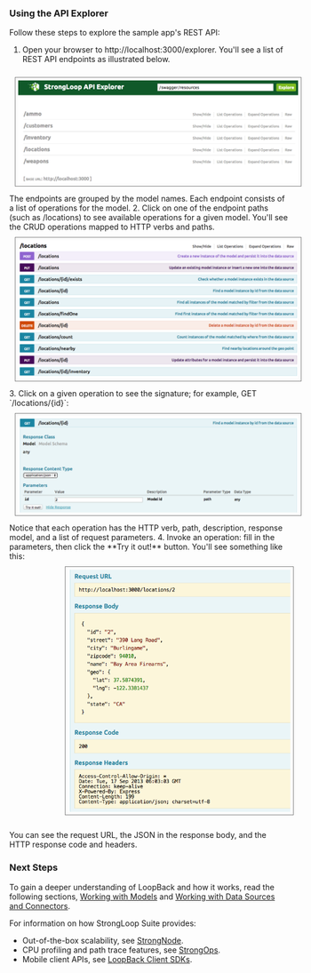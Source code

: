 ### Using the API Explorer

Follow these steps to explore the sample app's REST API:

1. Open your browser to http://localhost:3000/explorer. You'll see a list of REST API endpoints as illustrated below.
<img src="assets/explorer-listing.png" alt="API Explorer Listing" width="600" style="border: 1px solid gray; padding: 5px; margin: 10px;">
The endpoints are grouped by the model names. Each endpoint consists of a list
of operations for the model.
2. Click on one of the endpoint paths (such as /locations) to see available
operations for a given model.  You'll see the CRUD operations mapped to HTTP verbs and paths.
<img src="assets/explorer-endpoint.png" alt="API Exlporer Endpoints" width="600" style="border: 1px solid gray; padding: 5px; margin: 10px;">
3. Click on a given operation to see the signature; for example, GET `/locations/{id}`:
<img src="assets/explorer-api.png" alt="API Spec" width="600" style="border: 1px solid gray; padding: 5px; margin: 10px;">
Notice that each operation has the HTTP verb, path, description, response model, and a list of request parameters.
4. Invoke an operation: fill in the parameters,  then click the **Try it out!** button.  You'll see something like this:

<img src="assets/explorer-req-res.png" alt="Request/Response" width="400" style="border: 1px solid gray; padding: 5px; margin: 10px 10px 10px 100px;">

You can see the request URL, the JSON in the response body, and the HTTP response code and headers.

<h3>Next Steps</h3>

To gain a deeper understanding of LoopBack and how it works, read the following sections, [Working with Models](#working-with-models) and [Working with Data Sources and Connectors](#working-with-data-sources-and-connectors).

For information on how StrongLoop Suite provides:

 - Out-of-the-box scalability, see
 [StrongNode](http://docs.strongloop.com/strongnode#quick-start).
 - CPU profiling and path trace features, see
 [StrongOps](http://docs.strongloop.com/strongops#quick-start).
 - Mobile client APIs, see [LoopBack Client SDKs](http://docs.strongloop.com/loopback-clients/).
